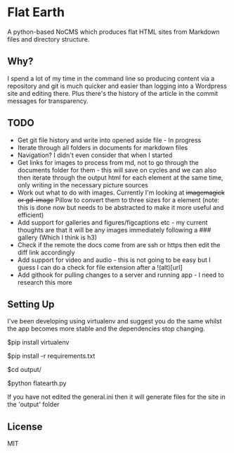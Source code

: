 # Flat Earth

 A python-based NoCMS which produces flat HTML sites from Markdown files and directory structure.

## Why?

I spend a lot of my time in the command line so producing content via a repository and git is much quicker and easier than logging into a Wordpress site and editing there. Plus there's the history of the article in the commit messages for transparency.

## TODO
* Get git file history and write into opened aside file - In progress
* Iterate through all folders in documents for markdown files
* Navigation? I didn't even consider that when I started
* Get links for images to process from md, not to go through the documents folder for them - this will save on cycles and we can also then iterate through the output html for each element at the same time, only writing in the necessary picture sources
* Work out what to do with images. Currently I'm looking at ~~imagemagick or gd-image~~ Pillow to convert them to three sizes for a <picture> element (note: this is done now but needs to be abstracted to make it more useful and efficient)
* Add support for galleries and figures/figcaptions etc - my current thoughts are that it will be any images immediately following a ### gallery (Which I think is h3)
* Check if the remote the docs come from are ssh or https then edit the diff link accordingly
* Add support for video and audio - this is not going to be easy but I guess I can do a check for file extension after a !(alt)[url]
* Add githook for pulling changes to a server and running app - I need to research this more

## Setting Up

I've been developing using virtualenv and suggest you do the same whilst the app becomes more stable and the dependencies stop changing.

$pip install virtualenv

$pip install -r requirements.txt

$cd output/

$python flatearth.py

If you have not edited the general.ini then it will generate files for the site in the 'output' folder

## License

MIT
